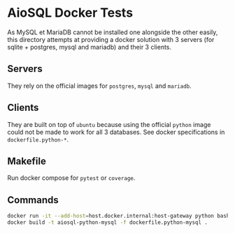 # AioSQL Docker Tests

As MySQL et MariaDB cannot be installed one alongside the other easily,
this directory attempts at providing a docker solution with 3 servers
(for sqlite + postgres, mysql and mariadb) and their 3 clients.

## Servers

They rely on the official images for `postgres`, `mysql` and `mariadb`.

## Clients

They are built on top of `ubuntu` because using the official `python`
image could not be made to work for all 3 databases.
See docker specifications in `dockerfile.python-*`.

## Makefile

Run docker compose for `pytest` or `coverage`.

## Commands

```sh
docker run -it --add-host=host.docker.internal:host-gateway python bash
docker build -t aiosql-python-mysql -f dockerfile.python-mysql .
```
